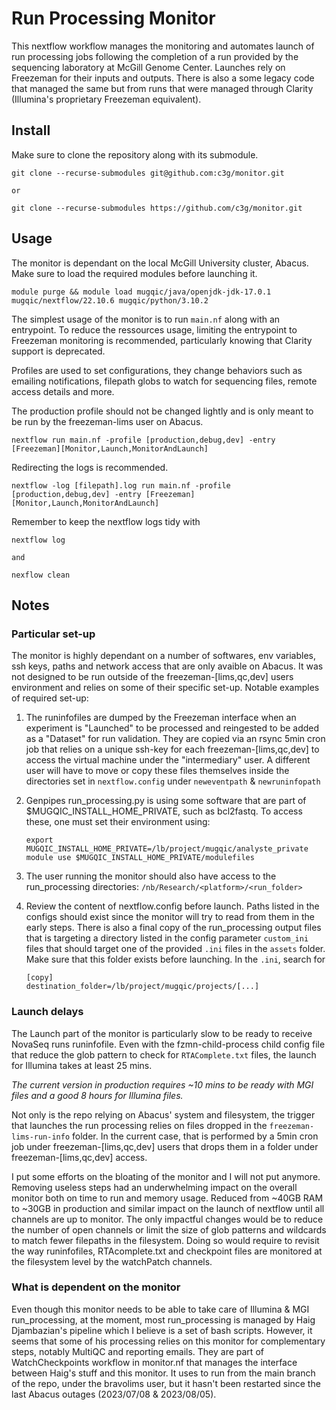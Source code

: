 Run Processing Monitor
======================

This nextflow workflow manages the monitoring and automates launch of run
processing jobs following the completion of a run provided by the sequencing
laboratory at McGill Genome Center. Launches rely on Freezeman for their inputs
and outputs. There is also a some legacy code that managed the same but from
runs that were managed through Clarity (Illumina's proprietary Freezeman
equivalent).

Install
-------

Make sure to clone the repository along with its submodule.

```
git clone --recurse-submodules git@github.com:c3g/monitor.git

or

git clone --recurse-submodules https://github.com/c3g/monitor.git
```

Usage
-----

The monitor is dependant on the local McGill University cluster, Abacus. Make
sure to load the required modules before launching it.

```
module purge && module load mugqic/java/openjdk-jdk-17.0.1 mugqic/nextflow/22.10.6 mugqic/python/3.10.2
```

The simplest usage of the monitor is to run `main.nf` along with an entrypoint.
To reduce the ressources usage, limiting the entrypoint to Freezeman monitoring
is recommended, particularly knowing that Clarity support is deprecated.

Profiles are used to set configurations, they change behaviors such as emailing
notifications, filepath globs to watch for sequencing files, remote access
details and more.

The production profile should not be changed lightly and is only meant to be
run by the freezeman-lims user on Abacus.

```
nextflow run main.nf -profile [production,debug,dev] -entry [Freezeman][Monitor,Launch,MonitorAndLaunch]   
```

Redirecting the logs is recommended.

```
nextflow -log [filepath].log run main.nf -profile [production,debug,dev] -entry [Freezeman][Monitor,Launch,MonitorAndLaunch]
```

Remember to keep the nextflow logs tidy with

```
nextflow log

and 

nexflow clean
```

Notes
-----

### Particular set-up

The monitor is highly dependant on a number of softwares, env variables, ssh
keys, paths and network access that are only avaible on Abacus. It was not
designed to be run outside of the freezeman-[lims,qc,dev] users environment and
relies on some of their specific set-up. Notable examples of required set-up:

1. The runinfofiles are dumped by the Freezeman interface when an experiment is
   "Launched" to be processed and reingested to be added as a "Dataset" for run
   validation. They are copied via an rsync 5min cron job that relies on a
   unique ssh-key for each freezeman-[lims,qc,dev] to access the virtual
   machine under the "intermediary" user. A different user will have to move or
   copy these files themselves inside the directories set in `nextflow.config`
   under `neweventpath` & `newruninfopath`

2. Genpipes run_processing.py is using some software that are part of
   $MUGQIC_INSTALL_HOME_PRIVATE, such as bcl2fastq. To access these, one must
   set their environment using:

   ```
   export MUGQIC_INSTALL_HOME_PRIVATE=/lb/project/mugqic/analyste_private
   module use $MUGQIC_INSTALL_HOME_PRIVATE/modulefiles
   ```

3. The user running the monitor should also have access to the run_processing
   directories: `/nb/Research/<platform>/<run_folder>`

4. Review the content of nextflow.config before launch. Paths listed in the
   configs should exist since the monitor will try to read from them in the
   early steps. There is also a final copy of the run_processing output files
   that is targeting a directory listed in the config parameter `custom_ini`
   files that should target one of the provided `.ini` files in the `assets`
   folder. Make sure that this folder exists before launching. In the `.ini`,
   search for

   ```
   [copy]
   destination_folder=/lb/project/mugqic/projects/[...]
   ```

### Launch delays

The Launch part of the monitor is particularly slow to be ready to receive
NovaSeq runs runinfofile. Even with the fzmn-child-process child config file
that reduce the glob pattern to check for `RTAComplete.txt` files, the launch
for Illumina takes at least 25 mins.

*The current version in production requires ~10 mins to be ready with MGI files
and a good 8 hours for Illumina files.*

Not only is the repo relying on Abacus' system and filesystem, the trigger that
launches the run processing relies on files dropped in the
`freezeman-lims-run-info` folder. In the current case, that is performed by a
5min cron job under freezeman-[lims,qc,dev] users that drops them in a folder
under freezeman-[lims,qc,dev] access.

I put some efforts on the bloating of the monitor and I will not put anymore.
Removing useless steps had an underwhelming impact on the overall monitor both
on time to run and memory usage. Reduced from ~40GB RAM to ~30GB in production
and similar impact on the launch of nextflow until all channels are up to
monitor. The only impactful changes would be to reduce the number of open
channels or limit the size of glob patterns and wildcards to match fewer
filepaths in the filesystem. Doing so would require to revisit the way
runinfofiles, RTAcomplete.txt and checkpoint files are monitored at the
filesystem level by the watchPatch channels.

### What is dependent on the monitor

Even though this monitor needs to be able to take care of Illumina & MGI
run_processing, at the moment, most run_processing is managed by Haig
Djambazian's pipeline which I believe is a set of bash scripts. However, it
seems that some of his processing relies on this monitor for complementary
steps, notably MultiQC and reporting emails. They are part of WatchCheckpoints
workflow in monitor.nf that manages the interface between Haig's stuff and this
monitor. It uses to run from the main branch of the repo, under the bravolims
user, but it hasn't been restarted since the last Abacus outages (2023/07/08 &
2023/08/05).
